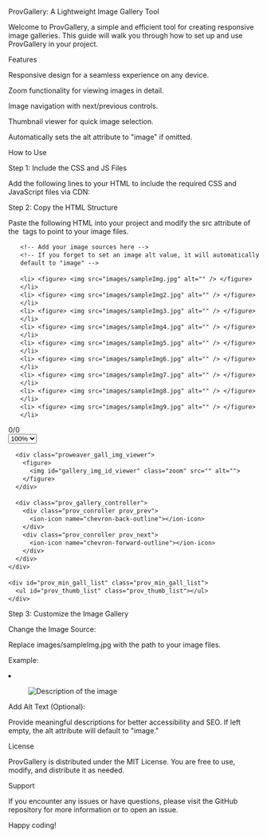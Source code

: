 ProvGallery: A Lightweight Image Gallery Tool

Welcome to ProvGallery, a simple and efficient tool for creating responsive image galleries. This guide will walk you through how to set up and use ProvGallery in your project.

Features

Responsive design for a seamless experience on any device.

Zoom functionality for viewing images in detail.

Image navigation with next/previous controls.

Thumbnail viewer for quick image selection.

Automatically sets the alt attribute to "image" if omitted.

How to Use

Step 1: Include the CSS and JS Files

Add the following lines to your HTML to include the required CSS and JavaScript files via CDN:

<!-- CSS -->
<link rel="stylesheet" href="https://cdn.jsdelivr.net/gh/Cebucoder/tempgallventure/css/prov_gal_style.min.css">

<!-- JavaScript -->
<script src="https://cdn.jsdelivr.net/gh/Cebucoder/tempgallventure/js/prov_gal_script.min.js"></script>

Step 2: Copy the HTML Structure

Paste the following HTML into your project and modify the src attribute of the <img> tags to point to your image files.

<!-- START OF PROVGALL -->
<div class="proweaver_gallery_con">
  <ul id="proweaver_gallery_list" class="proweaver_gallery_list">

    <!-- Add your image sources here -->
    <!-- If you forget to set an image alt value, it will automatically default to "image" -->

    <li> <figure> <img src="images/sampleImg.jpg" alt="" /> </figure> </li>
    <li> <figure> <img src="images/sampleImg2.jpg" alt="" /> </figure> </li>
    <li> <figure> <img src="images/sampleImg3.jpg" alt="" /> </figure> </li>
    <li> <figure> <img src="images/sampleImg4.jpg" alt="" /> </figure> </li>
    <li> <figure> <img src="images/sampleImg5.jpg" alt="" /> </figure> </li>
    <li> <figure> <img src="images/sampleImg6.jpg" alt="" /> </figure> </li>
    <li> <figure> <img src="images/sampleImg7.jpg" alt="" /> </figure> </li>
    <li> <figure> <img src="images/sampleImg8.jpg" alt="" /> </figure> </li>
    <li> <figure> <img src="images/sampleImg9.jpg" alt="" /> </figure> </li>
  </ul>

  <div class="proweaver_gall_viewer_con">
    <div class="proweaver_gall_holder">
      <div class="proweaver_gall_header">
        <div id="pro_gallery_counterList" class="proweaver_header_right_con">
          <span id="prov_current_gallery_show">0</span>/<span id="prov_total_gall_list">0</span>
        </div>
        <div class="proweaver_header_left_con">
          <div class="prov_image_sizer">
            <span title="Zoom" class="zoom_function">
              <ion-icon name="search-outline"></ion-icon>
              <ion-icon class="zoom_plus" name="add-outline"></ion-icon>
            </span>
            <select name="" id="prov_zooming_selector">
              <option value="100%">100%</option>
              <option value="90%">90%</option>
              <option value="80%">80%</option>
            </select>
          </div>
          <div title="Gallery" id="prov_view_min_gallery" class="prov_view_min_gallery">
            <ion-icon name="grid-outline"></ion-icon>
          </div>
          <div title="Close" id="prov_gall_close" class="prov_gall_close">
            <ion-icon name="close-outline"></ion-icon>
          </div>
        </div>
      </div>

      <div class="proweaver_gall_img_viewer">
        <figure>
          <img id="gallery_img_id_viewer" class="zoom" src="" alt="">
        </figure>
      </div>

      <div class="prov_gallery_controller">
        <div class="prov_conroller prov_prev">
          <ion-icon name="chevron-back-outline"></ion-icon>
        </div>
        <div class="prov_conroller prov_next">
          <ion-icon name="chevron-forward-outline"></ion-icon>
        </div>
      </div>
    </div>

    <div id="prov_min_gall_list" class="prov_min_gall_list">
      <ul id="prov_thumb_list" class="prov_thumb_list"></ul>
    </div>
  </div>
</div>
<!-- END OF PROVGALL -->

Step 3: Customize the Image Gallery

Change the Image Source:

Replace images/sampleImg.jpg with the path to your image files.

Example:

<li> <figure> <img src="path/to/your/image.jpg" alt="Description of the image" /> </figure> </li>

Add Alt Text (Optional):

Provide meaningful descriptions for better accessibility and SEO. If left empty, the alt attribute will default to "image."

License

ProvGallery is distributed under the MIT License. You are free to use, modify, and distribute it as needed.

Support

If you encounter any issues or have questions, please visit the GitHub repository for more information or to open an issue.

Happy coding!
